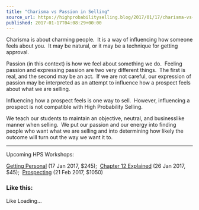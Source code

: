 ```yaml
---
title: "Charisma vs Passion in Selling"
source_url: https://highprobabilityselling.blog/2017/01/17/charisma-vs-passion-in-selling
published: 2017-01-17T04:08:29+00:00
---
```

Charisma is about charming people.  It is a way of influencing how someone feels about you.  It may be natural, or it may be a technique for getting approval.


Passion (in this context) is how we feel about something we do.  Feeling passion and expressing passion are two very different things.  The first is real, and the second may be an act.  If we are not careful, our expression of passion may be interpreted as an attempt to influence how a prospect feels about what we are selling.


Influencing how a prospect feels is one way to sell.  However, influencing a prospect is not compatible with High Probability Selling.


We teach our students to maintain an objective, neutral, and businesslike manner when selling.  We put our passion and our energy into finding people who want what we are selling and into determining how likely the outcome will turn out the way we want it to.




---


Upcoming HPS Workshops:  

[Getting Personal](http://www.highprobsell.com/workshops/tri1/index.html) (17 Jan 2017, $245\);  [Chapter 12 Explained](http://www.highprobsell.com/workshops/chapt12/index.html) (26 Jan 2017, $45\);  [Prospecting](http://www.highprobsell.com/workshops/prospecting/index.html) (21 Feb 2017, $1050\)


### Like this:

Like Loading...
